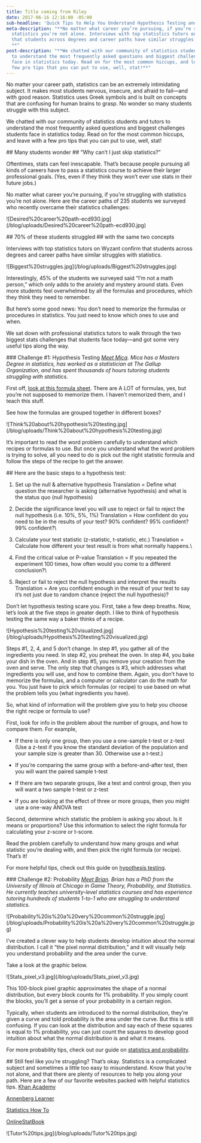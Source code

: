 ```yaml
---
title: Title coming from Riley
date: 2017-06-16 12:16:00 -05:00
sub-headline: 'Quick Tips to Help You Understand Hypothesis Testing and Probability '
meta-description: "**No matter what career you’re pursuing, if you’re struggling with
  statistics you’re not alone. Interviews with top statistics tutors on Wyzant confirm
  that students across degrees and career paths have similar struggles with statistics.
  **"
post-description: "**We chatted with our community of statistics students and tutors
  to understand the most frequently asked questions and biggest challenges students
  face in statistics today. Read on for the most common hiccups, and leave with a
  few pro tips that you can put to use, well, stat!**"
---
```


No matter your career path, statistics can be an extremely intimidating subject. It makes most students nervous, insecure, and afraid to fail—and with good reason. Statistics uses Greek symbols and is built on concepts that are confusing for human brains to grasp. No wonder so many students struggle with this subject.

We chatted with our community of statistics students and tutors to understand the most frequently asked questions and biggest challenges students face in statistics today. Read on for the most common hiccups, and leave with a few pro tips that you can put to use, well, stat!

\## Many students wonder
\## ”Why can’t I just skip statistics?”

Oftentimes, stats can feel inescapable. That’s because people pursuing all kinds of careers have to pass a statistics course to achieve their larger professional goals. (Yes, even if they think they won’t ever use stats in their future jobs.)

No matter what career you’re pursuing, if you’re struggling with statistics you’re not alone. Here are the career paths of 235 students we surveyed who recently overcame their statistics challenges:

!\[Desired%20career%20path-ecd930.jpg\](/blog/uploads/Desired%20career%20path-ecd930.jpg)

\## 70% of these students struggled
\## with the same two concepts

Interviews with top statistics tutors on Wyzant confirm that students across degrees and career paths have similar struggles with statistics.

!\[Biggest%20struggles.jpg\](/blog/uploads/Biggest%20struggles.jpg)

Interestingly, 45% of the students we surveyed said “I’m not a math person,” which only adds to the anxiety and mystery around stats. Even more students feel overwhelmed by all the formulas and procedures, which they think they need to remember.

But here’s some good news: You don’t need to memorize the formulas or procedures in statistics. You just need to know which ones to use and when.

We sat down with professional statistics tutors to walk through the two biggest stats challenges that students face today—and got some very useful tips along the way.

\### Challenge #1: Hypothesis Testing
*[Meet Mica](https://www.wyzant.com/match/tutor/75474730/). Mica has a Masters Degree in statistics, has worked as a statistician at The Gallup Organization, and has spent thousands of hours tutoring students struggling with statistics.*

First off, [look at this formula sheet](https://drive.google.com/file/d/0BwGwV23dlzDnSHJPN1pHLXU1Sm8/view). There are A LOT of formulas, yes, but you’re not supposed to memorize them. I haven’t memorized them, and I teach this stuff.

See how the formulas are grouped together in different boxes?

!\[Think%20about%20hypothesis%20testing.jpg\](/blog/uploads/Think%20about%20hypothesis%20testing.jpg)

It’s important to read the word problem carefully to understand which recipes or formulas to use. But once you understand what the word problem is trying to solve, all you need to do is pick out the right statistic formula and follow the steps of the recipe to get the answer.

\## Here are the basic steps to a hypothesis test:

1. Set up the null & alternative hypothesis
   Translation = Define what question the researcher is asking (alternative hypothesis) and what is the status quo (null hypothesis)

2. Decide the significance level you will use to reject or fail to reject the null hypothesis (i.e. 10%, 5%, 1%)
   Translation = How confident do you need to be in the results of your test? 90% confident? 95% confident? 99% confident?\\

3. Calculate your test statistic (z-statistic, t-statistic, etc.)
   Translation = Calculate how different your test result is from what normally happens.\\

4. Find the critical value or P-value
   Translation = If you repeated the experiment 100 times, how often would you come to a different conclusion?\\

5. Reject or fail to reject the null hypothesis and interpret the results
   Translation = Are you confident enough in the result of your test to say it’s not just due to random chance (reject the null hypothesis)?

Don’t let hypothesis testing scare you. First, take a few deep breaths. Now, let’s look at the five steps in greater depth. I like to think of hypothesis testing the same way a baker thinks of a recipe.

!\[Hypothesis%20testing%20visualized.jpg\](/blog/uploads/Hypothesis%20testing%20visualized.jpg)

Steps #1, 2, 4, and 5 don’t change. In step #1, you gather all of the ingredients you need. In step #2, you preheat the oven. In step #4, you bake your dish in the oven. And in step #5, you remove your creation from the oven and serve. The only step that changes is #3, which addresses what ingredients you will use, and how to combine them. Again, you don’t have to memorize the formulas, and a computer or calculator can do the math for you. You just have to pick which formulas (or recipe) to use based on what the problem tells you (what ingredients you have).

So, what kind of information will the problem give you to help you choose the right recipe or formula to use?

First, look for info in the problem about the number of groups, and how to compare them. For example,

* If there is only one group, then you use a one-sample t-test or z-test (Use a z-test if you know the standard deviation of the population and your sample size is greater than 30. Otherwise use a t-test.)

* If you’re comparing the same group with a before-and-after test, then you will want the paired sample t-test

* If there are two separate groups, like a test and control group, then you will want a two sample t-test or z-test

* If you are looking at the effect of three or more groups, then you might use a one-way ANOVA test

Second, determine which statistic the problem is asking you about. Is it means or proportions? Use this information to select the right formula for calculating your z-score or t-score.

Read the problem carefully to understand how many groups and what statistic you’re dealing with, and then pick the right formula (or recipe). That’s it!

For more helpful tips, check out this guide on [hypothesis testing](https://www.wyzant.com/resources/lessons/math/statistics_and_probability/hypothesis_testing).

\### Challenge #2: Probability
*[Meet Brian](https://www.wyzant.com/match/tutor/78150040). Brian has a PhD from the University of Illinois at Chicago in Game Theory, Probability, and Statistics. He currently teaches university-level statistics courses and has experience tutoring hundreds of students 1-to-1 who are struggling to understand statistics.*

!\[Probability%20is%20a%20very%20common%20struggle.jpg\](/blog/uploads/Probability%20is%20a%20very%20common%20struggle.jpg)

I’ve created a clever way to help students develop intuition about the normal distribution. I call it “the pixel normal distribution,” and it will visually help you understand probability and the area under the curve.

Take a look at the graphic below.

!\[Stats_pixel_v3.jpg\](/blog/uploads/Stats_pixel_v3.jpg)

This 100-block pixel graphic approximates the shape of a normal distribution, but every block counts for 1% probability. If you simply count the blocks, you’ll get a sense of your probability in a certain region.

Typically, when students are introduced to the normal distribution, they’re given a curve and told probability is the area under the curve. But this is still confusing. If you can look at the distribution and say each of these squares is equal to 1% probability, you can just count the squares to develop good intuition about what the normal distribution is and what it means.

For more probability tips, check out our guide on [statistics and probability](https://www.wyzant.com/resources/lessons/math/statistics_and_probability).

\## Still feel like you’re struggling?
That’s okay. Statistics is a complicated subject and sometimes a little too easy to misunderstand. Know that you’re not alone, and that there are plenty of resources to help you along your path. Here are a few of our favorite websites packed with helpful statistics tips.
[Khan Academy](www.khanacademy.org/math/statistics-probability)

[Annenberg Learner](www.learner.org/courses/againstallodds/index.html)

[Statistics How To](www.statisticshowto.com/probability-and-statistics/)

[OnlineStatBook](www.onlinestatbook.com/)

!\[Tutor%20tips.jpg\](/blog/uploads/Tutor%20tips.jpg)